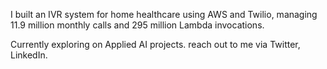 I built an IVR system for home healthcare using AWS and Twilio, managing 11.9 million monthly calls and 295 million Lambda invocations.

Currently exploring on Applied AI projects. reach out to me via Twitter, LinkedIn. 
